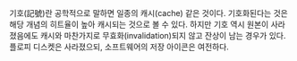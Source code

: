 기호(記號)란 공학적으로 말하면 일종의 캐시(cache) 같은 것이다. 기호화된다는 것은 해당 개념의 히트율이 높아 캐시되는 것으로 볼 수 있다. 하지만 기호 역시 원본이 사라졌음에도 캐시와 마찬가지로 무효화(invalidation)되지 않고 잔상이 남는 경우가 있다. 플로피 디스켓은 사라졌으되, 소프트웨어의 저장 아이콘은 여전하다.
